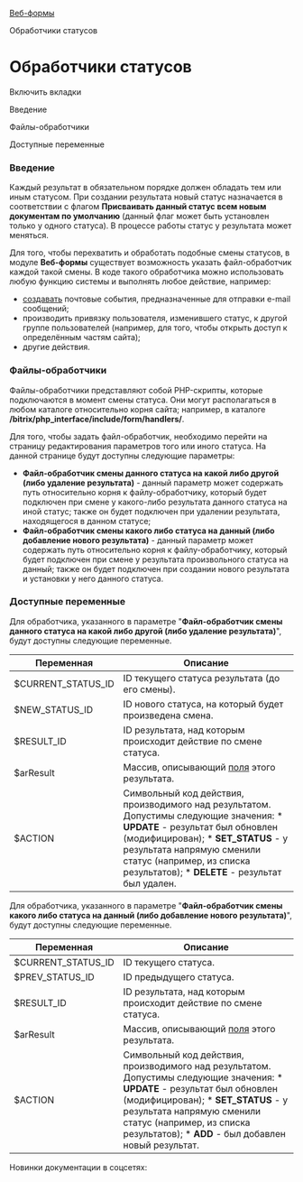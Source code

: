 [Веб-формы](/api_help/form/index.php)

Обработчики статусов

Обработчики статусов
====================

Включить вкладки

Введение

Файлы-обработчики

Доступные переменные

### Введение

Каждый результат в обязательном порядке должен обладать тем или иным статусом. При создании результата новый статус назначается в соответствии с флагом
**Присваивать данный статус всем новым документам по умолчанию** (данный флаг может быть установлен только у одного статуса). В процессе работы статус у результата может меняться.

Для того, чтобы перехватить и обработать подобные смены статусов, в модуле
**Веб-формы** существует возможность указать файл-обработчик каждой такой смены. В коде такого обработчика можно использовать любую функцию системы и выполнять любое действие, например:

* [создавать](/api_help/main/reference/cevent/send.php) почтовые события, предназначенные для отправки
  e-mail сообщений;
* производить привязку пользователя, изменившего статус, к другой группе пользователей (например, для того, чтобы открыть доступ к определённым частям сайта);
* другие действия.

### Файлы-обработчики

Файлы-обработчики представляют собой PHP-скрипты, которые подключаются в момент смены статуса. Они могут располагаться в любом каталоге относительно корня сайта;
например, в каталоге **/bitrix/php\_interface/include/form/handlers/**.

Для того, чтобы задать файл-обработчик, необходимо перейти на страницу редактирования параметров того или иного статуса. На данной странице будут доступны следующие параметры:

* **Файл-обработчик смены данного статуса на какой либо другой (либо удаление результата)** - данный параметр может содержать путь относительно корня к файлу-обработчику, который будет подключен при смене у какого-либо результата данного статуса на
  иной статус; также он будет подключен при удалении результата, находящегося в данном статусе;
* **Файл-обработчик смены какого либо статуса на данный (либо добавление нового результата)** - данный параметр может содержать путь относительно корня к файлу-обработчику, который будет подключен при смене у результата произвольного статуса на данный; также он будет подключен при создании нового результата и установки у него данного статуса.

### Доступные переменные

Для обработчика, указанного в параметре "**Файл-обработчик смены данного статуса на какой либо другой (либо удаление результата)**", будут доступны следующие переменные.

| Переменная | Описание |
| --- | --- |
| $CURRENT\_STATUS\_ID | ID текущего статуса результата (до его смены). |
| $NEW\_STATUS\_ID | ID нового статуса, на который будет произведена смена. |
| $RESULT\_ID | ID результата, над которым происходит действие по смене статуса. |
| $arResult | Массив, описывающий [поля](/api_help/form/classes/cformresult/index.php) этого результата. |
| $ACTION | Символьный код действия, производимого над результатом. Допустимы следующие значения:  * **UPDATE** - результат был обновлен (модифицирован); * **SET\_STATUS** - у результата напрямую сменили статус (например, из списка результатов); * **DELETE** - результат был удален. |

Для обработчика, указанного в параметре "**Файл-обработчик смены какого либо статуса на данный (либо добавление нового результата)**", будут доступны следующие переменные.

| Переменная | Описание |
| --- | --- |
| $CURRENT\_STATUS\_ID | ID текущего статуса. |
| $PREV\_STATUS\_ID | ID предыдущего статуса. |
| $RESULT\_ID | ID результата, над которым происходит действие по смене статуса. |
| $arResult | Массив, описывающий [поля](/api_help/form/classes/cformresult/index.php) этого результата. |
| $ACTION | Символьный код действия, производимого над результатом. Допустимы следующие значения:  * **UPDATE** - результат был обновлен (модифицирован); * **SET\_STATUS** - у результата напрямую сменили статус (например, из списка результатов); * **ADD** - был добавлен новый результат. |

Новинки документации в соцсетях: